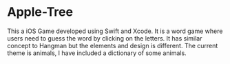 # Apple-Tree
This a iOS Game developed using Swift and Xcode. It is a word game where users need to guess the word by clicking on the letters. It has similar concept to Hangman but the elements and design is different. The current theme is animals, I have included a dictionary of some animals. 
